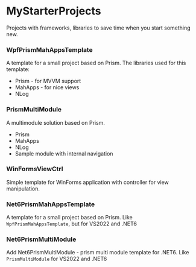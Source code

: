 # MyStarterProjects
Projects with frameworks, libraries to save time when you start something new.


### WpfPrismMahAppsTemplate

A template for a small project based on Prism. The libraries used for this template:
- Prism - for MVVM support
- MahApps - for nice views
- NLog 

### PrismMultiModule

A multimodule solution based on Prism. 
- Prism
- MahApps
- NLog
- Sample module with internal navigation

### WinFormsViewCtrl

Simple template for WinForms application with controller for view manipulation.

### Net6PrismMahAppsTemplate
A template for a small project based on Prism. Like `WpfPrismMahAppsTemplate`, but for VS2022 and .NET6

### Net6PrismMultiModule
Add Net6PrismMultiModule - prism multi module template for .NET6. Like `PrismMultiModule` for VS2022 and .NET6